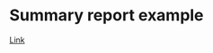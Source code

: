 # Summary report example
[Link](https://docs.google.com/spreadsheets/d/1HvlINz0NUF28y7BvlcRrzLotZKipYTc52uYiQ8jbCf0/edit?usp=sharing)
